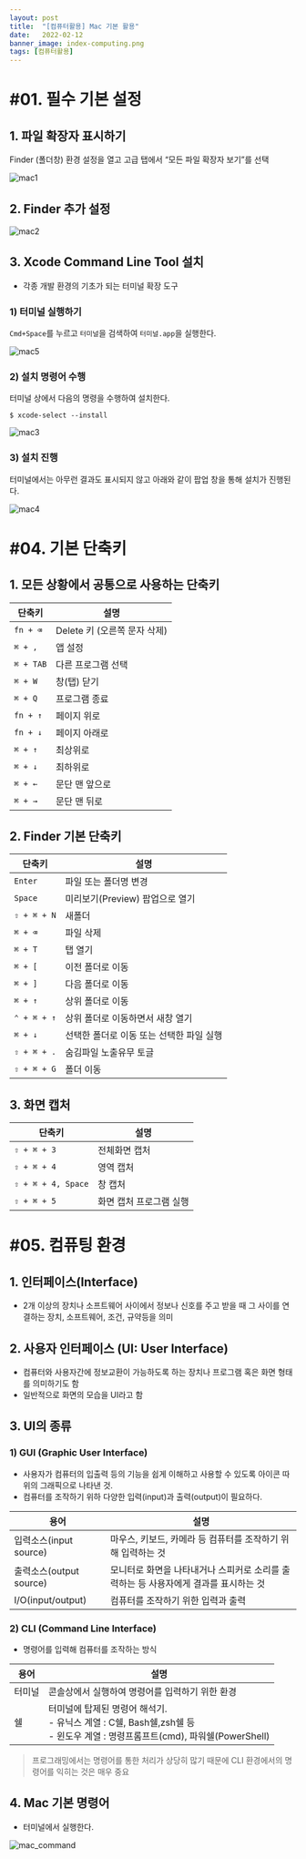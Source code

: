 ```yaml
---
layout: post
title:  "[컴퓨터활용] Mac 기본 활용"
date:   2022-02-12
banner_image: index-computing.png
tags: [컴퓨터활용]
---
```


<!--more-->

# #01. 필수 기본 설정

## 1. 파일 확장자 표시하기

Finder (폴더창) 환경 설정을 열고 고급 탭에서 “모든 파일 확장자 보기”를 선택

![mac1](/images/posts/2022/0212/mac1.png)

## 2. Finder 추가 설정

![mac2](/images/posts/2022/0212/mac2.png)

## 3. Xcode Command Line Tool 설치

- 각종 개발 환경의 기초가 되는 터미널 확장 도구

### 1) 터미널 실행하기

`Cmd+Space`를 누르고 `터미널`을 검색하여 `터미널.app`을 실행한다.

![mac5](/images/posts/2022/0212/mac5.png)

### 2) 설치 명령어 수행

터미널 상에서 다음의 명령을 수행하여 설치한다.

```shell
$ xcode-select --install
```

![mac3](/images/posts/2022/0212/mac3.png)

### 3) 설치 진행

터미널에서는 아무런 결과도 표시되지 않고 아래와 같이 팝업 창을 통해 설치가 진행된다.

![mac4](/images/posts/2022/0212/mac4.png)

# #04. 기본 단축키

## 1. 모든 상황에서 공통으로 사용하는 단축키

| 단축키 | 설명 |
|---|---|
| `fn + ⌫` | Delete 키 (오른쪽 문자 삭제) |
| `⌘ + ,` | 앱 설정 |
| `⌘ + TAB` | 다른 프로그램 선택 |
| `⌘ + W` | 창(탭) 닫기 |
| `⌘ + Q` | 프로그램 종료 |
| `fn + ↑` | 페이지 위로 |
| `fn + ↓` | 페이지 아래로 |
| `⌘ + ↑` | 최상위로 |
| `⌘ + ↓` | 최하위로 |
| `⌘ + ←` | 문단 맨 앞으로 |
| `⌘ + →` | 문단 맨 뒤로 |

## 2. Finder 기본 단축키

| 단축키 | 설명 |
|---|---|
| `Enter` | 파일 또는 폴더명 변경 |
| `Space` | 미리보기(Preview) 팝업으로 열기 |
| `⇧ + ⌘ + N` | 새폴더 |
| `⌘ + ⌫` | 파일 삭제 |
| `⌘ + T` | 탭 열기 |
| `⌘ + [` | 이전 폴더로 이동 |
| `⌘ + ]` | 다음 폴더로 이동 |
| `⌘ + ↑` | 상위 폴더로 이동 |
| `⌃ + ⌘ + ↑` | 상위 폴더로 이동하면서 새창 열기 |
| `⌘ + ↓` | 선택한 폴더로 이동 또는 선택한 파일 실행 |
| `⇧ + ⌘ + .` | 숨김파일 노출유무 토글 |
| `⇧ + ⌘ + G` | 폴더 이동 |

## 3. 화면 캡처

| 단축키 | 설명 |
|---|---|
| `⇧ + ⌘ + 3` | 전체화면 캡처 |
| `⇧ + ⌘ + 4` | 영역 캡처 |
| `⇧ + ⌘ + 4, Space` | 창 캡처 |
| `⇧ + ⌘ + 5` | 화면 캡처 프로그램 실행 |


# #05. 컴퓨팅 환경

## 1. 인터페이스(Interface)

- 2개 이상의 장치나 소프트웨어 사이에서 정보나 신호를 주고 받을 때 그 사이를 연결하는 장치, 소프트웨어, 조건, 규약등을 의미

## 2. 사용자 인터페이스 (UI: User Interface)

- 컴퓨터와 사용자간에 정보교환이 가능하도록 하는 장치나 프로그램 혹은 화면 형태를 의미하기도 함
- 일반적으로 화면의 모습을 UI라고 함

## 3. UI의 종류

### 1) GUI (Graphic User Interface)

- 사용자가 컴퓨터의 입출력 등의 기능을 쉽게 이해하고 사용할 수 있도록 아이콘 따위의 그래픽으로 나타낸 것.
- 컴퓨터를 조작하기 위하 다양한 입력(input)과 출력(output)이 필요하다.

| 용어 | 설명 |
|---|---|
| 입력소스(input source) | 마우스, 키보드, 카메라 등 컴퓨터를 조작하기 위해 입력하는 것 |
| 출력소스(output source) | 모니터로 화면을 나타내거나 스피커로 소리를 출력하는 등 사용자에게 결과를 표시하는 것 |
| I/O(input/output) | 컴퓨터를 조작하기 위한 입력과 출력 |


### 2) CLI (Command Line Interface)

- 명령어를 입력해 컴퓨터를 조작하는 방식

| 용어 | 설명 |
|---|---|
| 터미널 | 콘솔상에서 실행하여 명령어를 입력하기 위한 환경 |
| 쉘 | 터미널에 탑제된 명령어 해석기.<br/>- 유닉스 계열 : C쉘, Bash쉘,zsh쉘 등<br/>- 윈도우 계열 : 명령프롬프트(cmd), 파워쉘(PowerShell) |

> 프로그래밍에서는 명령어를 통한 처리가 상당히 많기 때문에 CLI 환경에서의 명령어를 익히는 것은 매우 중요

## 4. Mac 기본 명령어

- 터미널에서 실행한다.

![mac_command](/images/posts/2022/0212/mac_command.png)